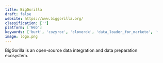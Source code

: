 ```yaml
---
title: BigGorilla
draft: false 
website: https://www.biggorilla.org/
classification: ['']
platform: ['Web']
keywords: ['burt', 'cozyroc', 'cloverdx', 'data_loader_for_marketo', 'freesight', 'ibm_infosphere_platform', 'karma_usc', 'matillion', 'neuron_esb', 'pipethru', 'progress_datadirect_connectors', 'rssbus_connect', 'rapidionline', 'smartconnect', 'talend', 'xplenty', 'iquate_iqsonar']
image: logo.png
---
```

BigGorilla is an open-source data integration and data preparation ecosystem.